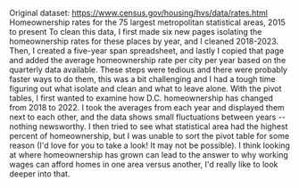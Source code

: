 Original dataset: https://www.census.gov/housing/hvs/data/rates.html Homeownership rates for the 75 largest metropolitan statistical areas, 2015 to present
To clean this data, I first made six new pages isolating the homeownership rates for these places by year, and I cleaned 2018-2023. Then, I created a five-year span spreadsheet, and lastly I copied that page and added the average homeownership rate per city per year based on the quarterly data available. These steps were tedious and there were probably faster ways to do them, this was a bit challenging and I had a tough time figuring out what isolate and clean and what to leave alone.
With the pivot tables, I first wanted to examine how D.C. homeownership has changed from 2018 to 2022. I took the averages from each year and displayed them next to each other, and the data shows small fluctuations between years -- nothing newsworthy. I then tried to see what statistical area had the highest percent of homeownership, but I was unable to sort the pivot table for some reason (I'd love for you to take a look! It may not be possible). I think looking at where homeownership has grown can lead to the answer to why working wages can afford homes in one area versus another, I'd really like to look deeper into that.
